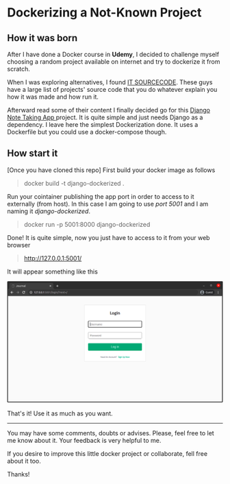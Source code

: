 # Dockerizing a Not-Known Project


## How it was born 

After I have done a Docker course in **Udemy**, I decided to challenge myself choosing a random project available on internet and try to dockerize it from scratch.

When I was exploring alternatives, I found [IT SOURCECODE](https://itsourcecode.com/). These guys have a large list of projects' source code that you  do whatever  explain you how it was made and how run it.

Afterward read some of their content I finally decided go for this [Django Note Taking App ](https://itsourcecode.com/free-projects/python-projects/django-note-taking-app-with-source-code/)project. It is quite simple and just needs Django as a dependency. I leave here the simplest Dockerization done. It uses a Dockerfile but you could use a docker-compose though.

## How start it

[Once you have cloned this repo] First build your docker image as follows

> docker build -t django-dockerized .

Run your cointainer publishing the app port in order to access to it externally (from host). In this case I am going to use *port 5001* and I am naming it *django-dockerized*.

> docker run -p 5001:8000 django-dockerized

 Done! It is quite simple, now you just have to access to it from your web browser

> http://127.0.0.1:5001/

It will appear something like this

<img src="login-example.png"> 

That's it! Use it as much as you want.
<br>

-----
You may have some comments, doubts or advises. Please, feel free to let me know about it. Your feedback is very helpful to me.

If you desire to improve this little docker project or collaborate, fell free about it too.

Thanks!  

